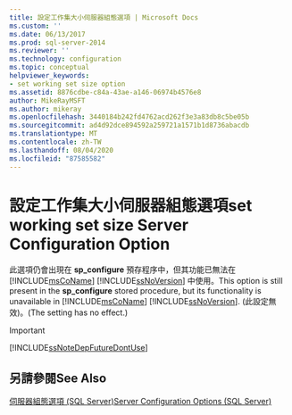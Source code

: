 ```yaml
---
title: 設定工作集大小伺服器組態選項 | Microsoft Docs
ms.custom: ''
ms.date: 06/13/2017
ms.prod: sql-server-2014
ms.reviewer: ''
ms.technology: configuration
ms.topic: conceptual
helpviewer_keywords:
- set working set size option
ms.assetid: 8876cdbe-c84a-43ae-a146-06974b4576e8
author: MikeRayMSFT
ms.author: mikeray
ms.openlocfilehash: 3440184b242fd4762acd262f3e3a83db8c5be05b
ms.sourcegitcommit: ad4d92dce894592a259721a1571b1d8736abacdb
ms.translationtype: MT
ms.contentlocale: zh-TW
ms.lasthandoff: 08/04/2020
ms.locfileid: "87585582"
---
```

# <a name="set-working-set-size-server-configuration-option"></a><span data-ttu-id="73688-102">設定工作集大小伺服器組態選項</span><span class="sxs-lookup"><span data-stu-id="73688-102">set working set size Server Configuration Option</span></span>
  <span data-ttu-id="73688-103">此選項仍會出現在 **sp_configure** 預存程序中，但其功能已無法在 [!INCLUDE[msCoName](../../includes/msconame-md.md)] [!INCLUDE[ssNoVersion](../../includes/ssnoversion-md.md)] 中使用。</span><span class="sxs-lookup"><span data-stu-id="73688-103">This option is still present in the **sp_configure** stored procedure, but its functionality is unavailable in [!INCLUDE[msCoName](../../includes/msconame-md.md)] [!INCLUDE[ssNoVersion](../../includes/ssnoversion-md.md)].</span></span> <span data-ttu-id="73688-104">(此設定無效)。</span><span class="sxs-lookup"><span data-stu-id="73688-104">(The setting has no effect.)</span></span>  
  
> [!IMPORTANT]  
>  [!INCLUDE[ssNoteDepFutureDontUse](../../includes/ssnotedepfuturedontuse-md.md)]  
  
## <a name="see-also"></a><span data-ttu-id="73688-105">另請參閱</span><span class="sxs-lookup"><span data-stu-id="73688-105">See Also</span></span>  
 [<span data-ttu-id="73688-106">伺服器組態選項 &#40;SQL Server&#41;</span><span class="sxs-lookup"><span data-stu-id="73688-106">Server Configuration Options &#40;SQL Server&#41;</span></span>](server-configuration-options-sql-server.md)  
  
  
